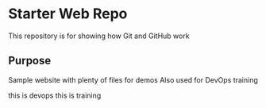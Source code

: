 # Starter Web Repo

This repository is for showing how Git and GitHub work

## Purpose

Sample website with plenty of files for demos
Also used for DevOps training

this is devops
this is training